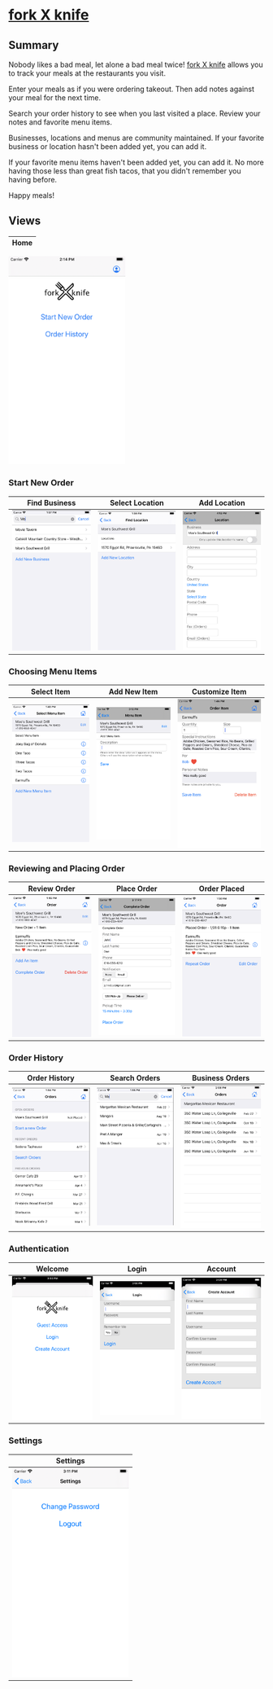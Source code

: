 [fork X knife](https://www.forkxknife.com)
========================

## Summary

Nobody likes a bad meal, let alone a bad meal twice! [fork X knife](https://www.forkxknife.com) allows you to track your meals at the restaurants you visit.

Enter your meals as if you were ordering takeout. Then add notes against your meal for the next time.

Search your order history to see when you last visited a place. Review your notes and favorite menu items.

Businesses, locations and menus are community maintained. If your favorite business or location hasn't been added yet, you can add it.

If your favorite menu items haven't been added yet, you can add it. No more having those less than great fish tacos, that you didn't remember you having before.

Happy meals!

## Views

|Home|
|---|
<img src="files/Home.png" alt="Home" width="230">

### Start New Order

Find Business|Select Location|Add Location
---|---|--
<img src="files/FindBusiness.png" alt="Find Business" width="230">|<img src="files/FindLocation.png" alt="Find Location" width="230">|<img src="files/EditLocation.png" alt="Add Location" width="230">

### Choosing Menu Items

Select Item|Add New Item|Customize Item
---|---|--
<img src="files/FindMenuItem.png" alt="Find Menu Item" width="230">|<img src="files/EditMenuItem.png" alt="Menu Item" width="230">|<img src="files/EditOrderItem.png" alt="Edit Order Item" width="230">

### Reviewing and Placing Order

Review Order|Place Order|Order Placed
---|---|--
<img src="files/Order.png" alt="Order" width="230">|<img src="files/PlaceOrder.png" alt="Record Order" width="230">|<img src="files/Order2.png" alt="Order" width="230">

### Order History

Order History|Search Orders|Business Orders
---|---|---
<img src="files/OrderHistory.png" alt="Order History" width="230">|<img src="files/FindOrders.png" alt="Search Orders" width="230">|<img src="files/BusinessOrders.png" alt="Business Orders" width="230">


### Authentication

Welcome|Login|Account
---|---|---
<img src="files/Authenticate.png" alt="Authenticate" width="230">|<img src="files/Login.png" alt="Login" width="230">|<img src="files/CreateAccount.png" alt="Create Account" width="230">

### Settings

|Settings|
|---|
|<img src="files/Settings.png" alt="Settings" width="230">|
